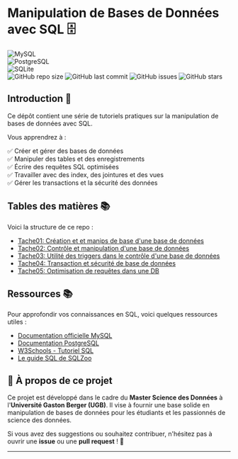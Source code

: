 # Manipulation de Bases de Données avec SQL 🗄️
![MySQL](https://img.shields.io/badge/MySQL-005C84?style=for-the-badge&logo=mysql&logoColor=white)  
![PostgreSQL](https://img.shields.io/badge/PostgreSQL-336791?style=for-the-badge&logo=postgresql&logoColor=white)  
![SQLite](https://img.shields.io/badge/SQLite-003B57?style=for-the-badge&logo=sqlite&logoColor=white)  
![GitHub repo size](https://img.shields.io/github/repo-size/username/repo-name)
![GitHub last commit](https://img.shields.io/github/last-commit/username/repo-name)
![GitHub issues](https://img.shields.io/github/issues/username/repo-name)
![GitHub stars](https://img.shields.io/github/stars/username/repo-name?style=social)

## Introduction 📌
Ce dépôt contient une série de tutoriels pratiques sur la manipulation de bases de données avec SQL.

Vous apprendrez à :

✅ Créer et gérer des bases de données  
✅ Manipuler des tables et des enregistrements  
✅ Écrire des requêtes SQL optimisées  
✅ Travailler avec des index, des jointures et des vues  
✅ Gérer les transactions et la sécurité des données  

## Tables des matières 📚
Voici la structure de ce repo :
- [Tache01: Création et et manips de base d'une base de données](https://github.com/DiopBabacarEdu/BD2.0/blob/main/SQL/Tache01.md)
- [Tache02: Contrôle et manipulation d'une base de données](https://github.com/DiopBabacarEdu/BD2.0/blob/main/SQL/Tache02.md)
- [Tache03: Utilité des triggers dans le contrôle d'une base de données](https://github.com/DiopBabacarEdu/BD2.0/blob/main/SQL/Tache03.md)
- [Tache04: Transaction et sécurité de base de données](https://github.com/DiopBabacarEdu/BD2.0/blob/main/SQL/Tache04.md)
- [Tache05: Optimisation de requêtes dans une DB](https://github.com/DiopBabacarEdu/BD2.0/blob/main/SQL/Tache05.md)


## Ressources 📚
Pour approfondir vos connaissances en SQL, voici quelques ressources utiles :

- [Documentation officielle MySQL](https://dev.mysql.com/doc/)
- [Documentation PostgreSQL](https://www.postgresql.org/docs/)
- [W3Schools - Tutoriel SQL](https://www.w3schools.com/sql/)
- [Le guide SQL de SQLZoo](https://sqlzoo.net/)

## 🚀 À propos de ce projet

Ce projet est développé dans le cadre du **Master Science des Données** à l'**Université Gaston Berger (UGB)**. Il vise à fournir une base solide en manipulation de bases de données pour les étudiants et les passionnés de science des données.

Si vous avez des suggestions ou souhaitez contribuer, n'hésitez pas à ouvrir une **issue** ou une **pull request** ! 🤝  

---
